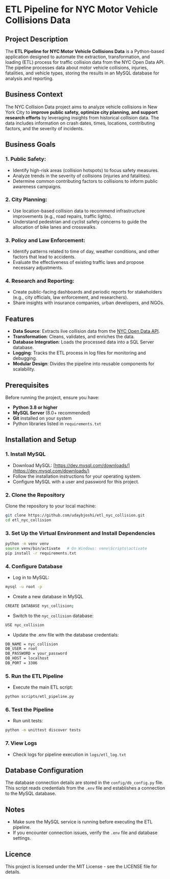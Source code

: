 # ETL Pipeline for NYC Motor Vehicle Collisions Data

## Project Description
The **ETL Pipeline for NYC Motor Vehicle Collisions Data** is a Python-based application designed to automate the extraction, transformation, and loading (ETL) process for traffic collision data from the NYC Open Data API. The pipeline processes data about motor vehicle collisions, injuries, fatalities, and vehicle types, storing the results in an MySQL database for analysis and reporting.

## Business Context
The NYC Collision Data project aims to analyze vehicle collisions in New York City to **improve public safety, optimize city planning, and support research efforts** by leveraging insights from historical collision data. The data includes information on crash dates, times, locations, contributing factors, and the severity of incidents.

## Business Goals
### 1. Public Safety:
- Identify high-risk areas (collision hotspots) to focus safety measures.
- Analyze trends in the severity of collisions (injuries and fatalities).
- Determine common contributing factors to collisions to inform public awareness campaigns.
### 2. City Planning:
- Use location-based collision data to recommend infrastructure improvements (e.g., road repairs, traffic lights).
- Understand pedestrian and cyclist safety concerns to guide the allocation of bike lanes and crosswalks.
### 3. Policy and Law Enforcement:
- Identify patterns related to time of day, weather conditions, and other factors that lead to accidents.
- Evaluate the effectiveness of existing traffic laws and propose necessary adjustments.
### 4. Research and Reporting:
- Create public-facing dashboards and periodic reports for stakeholders (e.g., city officials, law enforcement, and researchers).
- Share insights with insurance companies, urban developers, and NGOs.

## Features
- **Data Source**: Extracts live collision data from the [NYC Open Data API](https://data.cityofnewyork.us/resource/h9gi-nx95.json).
- **Transformation**: Cleans, validates, and enriches the data.
- **Database Integration**: Loads the processed data into a SQL Server database.
- **Logging**: Tracks the ETL process in log files for monitoring and debugging.
- **Modular Design**: Divides the pipeline into reusable components for scalability.

## Prerequisites
Before running the project, ensure you have:
- **Python 3.8 or higher**
- **MySQL Server** (8.0+ recommended) 
- **Git** installed on your system
- Python libraries listed in `requirements.txt`

## Installation and Setup

### 1. Install MySQL
- Download MySQL: [https://dev.mysql.com/downloads/](https://dev.mysql.com/downloads/)
- Follow the installation instructions for your operating system.
- Configure MySQL with a user and password for this project.

### 2. Clone the Repository
Clone the repository to your local machine:
```bash
git clone https://github.com/udaybjoshi/etl_nyc_collision.git
cd etl_nyc_collision
```

### 3. Set Up the Virtual Environment and Install Dependencies
```bash
python -m venv venv
source venv/bin/activate   # On Windows: venv\Scripts\activate
pip install -r requirements.txt
```

### 4. Configure Database
- Log in to MySQL:
```bash
mysql -u root -p
```
- Create a new database in MySQL
```bash 
CREATE DATABASE nyc_collision;
```
- Switch to the `nyc_collision` database:
```bash
USE nyc_collision
```

- Update the .env file with the database credentials:
```bash
DB_NAME = nyc_collision
DB_USER = root
DB_PASSWORD = your_password
DB_HOST = localhost
DB_PORT = 3306
```

### 5. Run the ETL Pipeline
- Execute the main ETL script:
```bash
python scripts/etl_pipeline.py
```

### 6. Test the Pipeline
- Run unit tests:
```bash
python -m unittest discover tests
```

### 7. View Logs
- Check logs for pipeline execution in `logs/etl_log.txt`

## Database Configuration
The database connection details are stored in the `config/db_config.py` file. This script reads credentials from the `.env` file and establishes a connection to the MySQL database.

## Notes
- Make sure the MySQL service is running before executing the ETL pipeline.
- If you encounter connection issues, verify the `.env` file and database settings.

## Licence
This project is licensed under the MIT License - see the LICENSE file for details.



